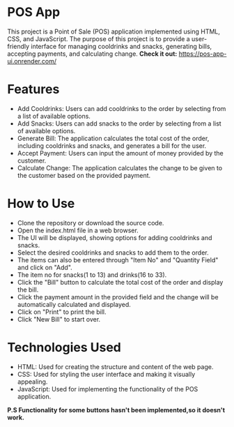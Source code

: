 # POS App 
This project is a Point of Sale (POS) application implemented using HTML, CSS, and JavaScript. The purpose of this project is to provide a user-friendly interface for managing cooldrinks and snacks, generating bills, accepting payments, and calculating change.
**Check it out:**  https://pos-app-ui.onrender.com/

# Features
- Add Cooldrinks: Users can add cooldrinks to the order by selecting from a list of available options.
- Add Snacks: Users can add snacks to the order by selecting from a list of available options.
- Generate Bill: The application calculates the total cost of the order, including cooldrinks and snacks, and generates a bill for the user.
- Accept Payment: Users can input the amount of money provided by the customer.
- Calculate Change: The application calculates the change to be given to the customer based on the provided payment.
# How to Use
- Clone the repository or download the source code.
- Open the index.html file in a web browser.
- The UI will be displayed, showing options for adding cooldrinks and snacks.
- Select the desired cooldrinks and snacks to add them to the order.
- The items can also be entered through "Item No" and "Quantity Field" and click on "Add".
- The item no for snacks(1 to 13) and drinks(16 to 33).
- Click the "Bill" button to calculate the total cost of the order and display the bill.
- Click the payment amount in the provided field and the change will be automatically calculated and displayed.
- Click on "Print" to print the bill.
- Click "New Bill" to start over.
# Technologies Used
- HTML: Used for creating the structure and content of the web page.
- CSS: Used for styling the user interface and making it visually appealing.
- JavaScript: Used for implementing the functionality of the POS application.

**P.S Functionality for some buttons hasn't been implemented,so it doesn't work.** 
